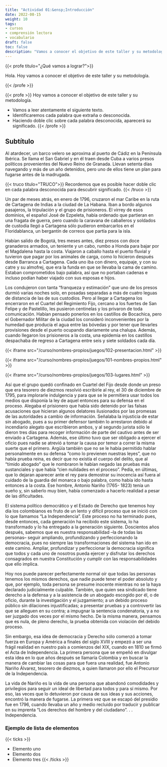 ```yaml
---
title: "Actividad 01:&ensp;Introducción"
date: 2022-08-15
weight: 10
tags: 
- cursos
- comprensión lectora
- vocabulario
draft: false
toc: false
description: "Vamos a conocer el objetivo de este taller y su metodología. Aprenderemos a elaborar un glosario y cómo buscar palabras en el diccionario."
---
```



{{< profe titulo="¿Qué vamos a lograr?">}}

Hola. Hoy vamos a conocer el objetivo de este taller y su metodología. 

{{< /profe >}}



{{< profe >}}
Hoy vamos a conocer el objetivo de este taller y su metodología. 

- Vamos a leer atentamente el siguiente texto.
- Identificaremos cada palabra que extraña o desconocida.
- Haciendo doble clic sobre cada palabra desconocida, aparecerá su significado.
{{< /profe >}}

## Subtítulo 

Al atardecer, un barco velero se aproxima al puerto de Cádiz en la Península Ibérica. Se llama el San Gabriel y en él traen desde Cuba a varios presos políticos provenientes del Nuevo Reino de Granada. Llevan setenta días navegando y más de un año detenidos, pero uno de ellos tiene un plan para fugarse antes de la madrugada. 



{{< truco titulo="TRUCO">}}
Recordemos que es posible hacer doble clic en cada palabra desconocida para descubrir significado.
{{< /truco >}}


Un par de meses atrás, en enero de 1796, cruzaron el mar Caribe en la ruta de Cartagena de Indias a la ciudad de La Habana. Iban a bordo algunos pasajeros, la tripulación y el grupo de prisioneros. El virrey de esos dominios, el español José de Ezpeleta, había ordenado que partieran en una fragata de guerra, pero cuando la caravana de caballeros y soldados de custodia llegó a Cartagena sólo pudieron embarcarlos en el Floridablanca, un bergantín de correos que partía para la isla. 

Habían salido de Bogotá, tres meses antes, diez presos con doce granaderos armados, un teniente y un cabo, rumbo a Honda para bajar por el Magdalena hasta la costa. Viajaron a caballo hasta el puerto fluvial y tuvieron que pagar por los animales de carga, como lo hicieron después desde Barranca a Cartagena. Cada uno iba con dinero, equipaje, y con su catre y su almofrej, que era la funda en que se llevaba la cama de camino. Estaban comprometidos bajo palabra, así que no portaban cadenas e incluso podían haber viajado con sus esposas e hijos. 

Los condujeron con tanta “franqueza y estimación” que uno de los presos durmió varias noches solo, en posadas separadas a más de cuatro leguas de distancia de las de sus custodios. Pero al llegar a Cartagena los encerraron en el Cuartel del Regimiento Fijo, cercano a los fuertes de San Felipe y de Pastelillo, les pusieron centinelas y los privaron de toda comunicación. Habían pensado ponerlos en los castillos de Bocachica, pero el Gobernador Militar de la ciudad los consideró inconvenientes por la humedad que producía el agua entre las bóvedas y por tener que llevarles provisiones desde el puerto ocupando diariamente una chalupa. Además, cuando llegaron los prisioneros a la costa, una epidemia en los castillos despachaba de regreso a Cartagena entre seis y siete soldados cada día. 

{{< iframe
  src="/curso/nombres-propios/juegos/102-presentacion.html" >}}

{{< iframe
  src="/curso/nombres-propios/juegos/101-nombres-propios.html" >}}

{{< iframe
  src="/curso/nombres-propios/juegos/103-lugares.html" >}}
  
Así que el grupo quedó confinado en Cuartel del Fijo desde donde un preso que era tesorero de diezmos resolvió escribirle al rey, el 30 de diciembre de 1795, para implorarle indulgencia y para que se le permitiera usar todos los medios que disponía la ley de aquel entonces para su defensa en el proceso. Alegaba el prisionero que había sido detenido por las falsas acusaciones que hicieran algunos delatores ilusionados por las promesas de las autoridades a cambio de información. Señalaba la injusticia de estar sin abogado, pues a su primer defensor también lo arrestaron debido al incendiario alegato que escribieron ambos, y al segundo jurista sólo le dieron tres días para recoger información de parte del cautivo antes de ser enviado a Cartagena. Además, ese último tuvo que ser obligado a ejercer el oficio pues nadie se atrevió a tomar la causa por temor a correr la misma suerte que el primero. Argüía también que no se le había permitido hablar personalmente en su defensa “como lo previenen nuestras leyes”, que no había prueba reina, es decir que no existía el cuerpo del delito, que al “tímido abogado” que le nombraron le habían negado las pruebas más sustanciales y que había “cien nulidades en el proceso”. Pedía, en últimas, que lo dejaran aparecer ante el rey para demostrar su inocencia así fuera al cuidado de la guardia del monarca o bajo palabra, como había ido hasta entonces a la costa. Ese hombre, Antonio Nariño (1765- 1823) tenía un sueño y, sin saberlo muy bien, había comenzado a hacerlo realidad a pesar de las dificultades. 

El sistema político democrático y el Estado de Derecho que tenemos hoy día los colombianos es fruto de un lento y difícil proceso que se inició con lo que llamamos “La Independencia”. Este proceso no ha terminado pues, desde entonces, cada generación ha recibido este sistema, lo ha transformado y lo ha entregado a la generación siguiente. Doscientos años después, sabemos que es nuestra responsabilidad –la de todas las personas– seguir ampliando, profundizando y perfeccionando la democracia, pues no siempre las transformaciones del sistema han ido en este camino. Ampliar, profundizar y perfeccionar la democracia significa que todos y cada uno de nosotros pueda ejercer y disfrutar los derechos consagrados en nuestra Constitución y cumplir con las responsabilidades que ello implica. 

Hoy nos puede parecer perfectamente normal oír que todas las personas tenemos los mismos derechos, que nadie puede tener el poder absoluto y que, por ejemplo, toda persona se presume inocente mientras no se la haya declarado judicialmente culpable. También, que quien sea sindicado tiene derecho a la defensa y a la asistencia de un abogado escogido por él, o de oficio, durante la investigación y el juzgamiento; a un debido proceso público sin dilaciones injustificadas; a presentar pruebas y a controvertir las que se alleguen en su contra; a impugnar la sentencia condenatoria, y a no ser juzgado dos veces por el mismo hecho. De la misma manera, pensamos que es nula, de pleno derecho, la prueba obtenida con violación del debido proceso.

Sin embargo, esa idea de democracia y Derecho sólo comenzó a tomar fuerza en Europa y América a finales del siglo XVIII y empezó a ser una frágil realidad en nuestro país a comienzos del XIX, cuando en 1810 se firmó el Acta de Independencia. La primera persona que se empeñó en divulgar esta idea en lo que años después se llamaría Colombia y en buscar la manera de cambiar las cosas para que fuera una realidad, fue Antonio Nariño Álvarez, tesorero de diezmos, a quien llamaron por ello el Precursor de la Independencia. 

La vida de Nariño es la vida de una persona que abandonó comodidades y privilegios para seguir un ideal de libertad para todos y para sí mismo. Por eso, las veces que lo detuvieron por causa de sus ideas y sus acciones, encontró la manera de fugarse. La primera vez que se escapó del presidio fue en 1796, cuando llevaba un año y medio recluido por traducir y publicar en su imprenta “Los derechos del hombre y del ciudadano”. . . Independencia. 

### Ejemplo de lista de elementos

{{< ticks >}}
* Elemento uno
* Elemento dos
* Elemento tres
{{< /ticks >}}




